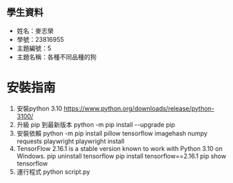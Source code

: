 ## 學生資料
- 姓名：麥志榮
- 學號：23816955
- 主題編號：5
- 主題名稱：各種不同品種的狗

# 安裝指南
1. 安裝python 3.10
https://www.python.org/downloads/release/python-3100/
2. 升級 pip 到最新版本
python -m pip install --upgrade pip
3. 安裝依賴
python -m pip install pillow tensorflow imagehash numpy requests playwright
playwright install
4. TensorFlow 2.16.1 is a stable version known to work with Python 3.10 on Windows.
pip uninstall tensorflow
pip install tensorflow==2.16.1
pip show tensorflow
5. 運行程式
python script.py